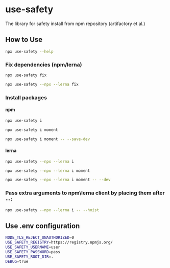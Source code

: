 # use-safety

The library for safety install from npm repository (artifactory et al.)

## How to Use

```sh
npx use-safety --help
```

### Fix dependencies (npm/lerna)

```sh
npx use-safety fix
```

```sh
npx use-safety --npx --lerna fix
```

### Install packages

#### npm

```sh
npx use-safety i
```

```sh
npx use-safety i moment
```

```sh
npx use-safety i moment -- --save-dev
```

#### lerna

```sh
npx use-safety --npx --lerna i
```

```sh
npx use-safety --npx --lerna i moment
```

```sh
npx use-safety --npx --lerna i moment -- --dev
```

### Pass extra arguments to npm\lerna client by placing them after `--`:

```sh
npx use-safety --npx --lerna i -- --hoist
```

## Use .env configuration

```sh
NODE_TLS_REJECT_UNAUTHORIZED=0
USE_SAFETY_REGISTRY=https://registry.npmjs.org/
USE_SAFETY_USERNAME=user
USE_SAFETY_PASSWORD=pass
USE_SAFETY_ROOT_DIR=.
DEBUG=true
```